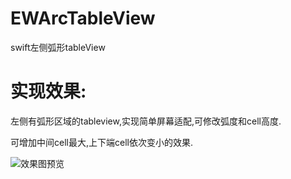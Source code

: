 # EWArcTableView
swift左侧弧形tableView

# 实现效果:
左侧有弧形区域的tableview,实现简单屏幕适配,可修改弧度和cell高度.

可增加中间cell最大,上下端cell依次变小的效果.

![效果图预览](https://github.com/WangLiquan/EWArcTableView/raw/master/images/demonstration.gif)
